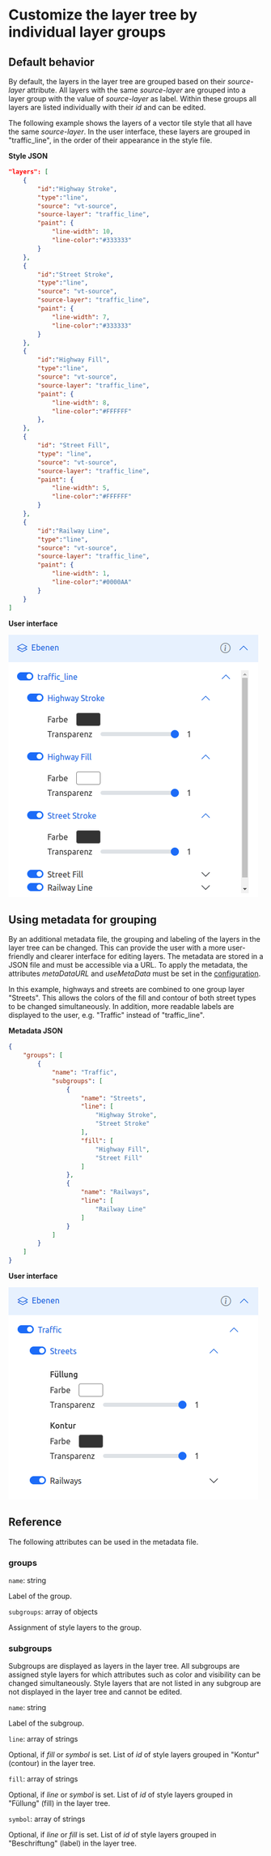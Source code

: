 # Customize the layer tree by individual layer groups

## Default behavior

By default, the layers in the layer tree are grouped based on their _source-layer_ attribute. All layers with the same _source-layer_ are grouped into a layer group with the value of _source-layer_ as label. Within these groups all layers are listed individually with their _id_ and can be edited.

The following example shows the layers of a vector tile style that all have the same _source-layer_. In the user interface, these layers are grouped in "traffic_line", in the order of their appearance in the style file.

__Style JSON__
```json
"layers": [
    {
        "id":"Highway Stroke",
        "type":"line",
        "source": "vt-source",
        "source-layer": "traffic_line",
        "paint": {
            "line-width": 10,
            "line-color":"#333333"
        }
    },
    {
        "id":"Street Stroke",
        "type":"line",
        "source": "vt-source",
        "source-layer": "traffic_line",
        "paint": {
            "line-width": 7,
            "line-color":"#333333"
        }
    },
    {
        "id":"Highway Fill",
        "type":"line",
        "source": "vt-source",
        "source-layer": "traffic_line",
        "paint": {
            "line-width": 8,
            "line-color":"#FFFFFF"
        },
    },
    {
        "id": "Street Fill",
        "type": "line",
        "source": "vt-source",
        "source-layer": "traffic_line",
        "paint": {
            "line-width": 5,
            "line-color":"#FFFFFF"
        }
    },
    {
        "id":"Railway Line",
        "type":"line",
        "source": "vt-source",
        "source-layer": "traffic_line",
        "paint": {
            "line-width": 1,
            "line-color":"#0000AA"
        }
    }
]
```

__User interface__

![Layer without metadata](images/group_no_metadata.png)

## Using metadata for grouping

By an additional metadata file, the grouping and labeling of the layers in the layer tree can be changed. This can provide the user with a more user-friendly and clearer interface for editing layers. The metadata are stored in a JSON file and must be accessible via a URL. To apply the metadata, the attributes _metaDataURL_ and _useMetaData_ must be set in the [configuration](configuration.md).

In this example, highways and streets are combined to one group layer "Streets". This allows the colors of the fill and contour of both street types to be changed simultaneously. In addition, more readable labels are displayed to the user, e.g. "Traffic" instead of "traffic_line".

__Metadata JSON__
```json
{
    "groups": [
        {
            "name": "Traffic",
            "subgroups": [
                {
                    "name": "Streets",
                    "line": [
                        "Highway Stroke",
                        "Street Stroke"
                    ],
                    "fill": [
                        "Highway Fill",
                        "Street Fill"
                    ]
                },
                {
                    "name": "Railways",
                    "line": [
                        "Railway Line"
                    ]
                }
            ]
        }
    ]
}
```

__User interface__

![Layer with metadata](images/group_metadata.png)

## Reference

The following attributes can be used in the metadata file.

### groups

`name`: string

Label of the group.

`subgroups`: array of objects

Assignment of style layers to the group.

### subgroups

Subgroups are displayed as layers in the layer tree. All subgroups are assigned style layers for which attributes such as color and visibility can be changed simultaneously. Style layers that are not listed in any subgroup are not displayed in the layer tree and cannot be edited.

`name`: string

Label of the subgroup.

`line`: array of strings

Optional, if _fill_ or _symbol_ is set. List of _id_ of style layers grouped in "Kontur" (contour) in the layer tree.

`fill`: array of strings

Optional, if _line_ or _symbol_ is set. List of _id_ of style layers grouped in "Füllung" (fill) in the layer tree.

`symbol`: array of strings

Optional, if _line_ or _fill_ is set. List of _id_ of style layers grouped in "Beschriftung" (label) in the layer tree.

